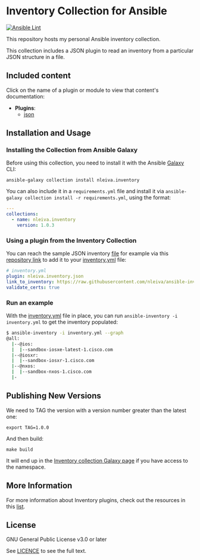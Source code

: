 # Inventory Collection for Ansible

[![Ansible Lint](https://github.com/nleiva/inventory/actions/workflows/ansible-lint.yml/badge.svg)](https://github.com/nleiva/inventory/actions/workflows/ansible-lint.yml)

This repository hosts my personal Ansible inventory collection.

This collection includes a JSON plugin to read an inventory from a particular JSON structure in a file.

## Included content

Click on the name of a plugin or module to view that content's documentation:

  - **Plugins**:
    - [json](docs/json.md)

## Installation and Usage

### Installing the Collection from Ansible Galaxy

Before using this collection, you need to install it with the Ansible [Galaxy](https://galaxy.ansible.com/nleiva/inventory) CLI:

    ansible-galaxy collection install nleiva.inventory

You can also include it in a `requirements.yml` file and install it via `ansible-galaxy collection install -r requirements.yml`, using the format:

```yaml
---
collections:
  - name: nleiva.inventory
    version: 1.0.3
```

### Using a plugin from the Inventory Collection

You can reach the sample JSON inventory [file](hosts.json) for example via this [repository link](https://raw.githubusercontent.com/nleiva/ansible-inventory-plugin/main/hosts.json) to add it to your [inventory.yml](inventory.yml) file:

```yml
# inventory.yml
plugin: nleiva.inventory.json
link_to_inventory: https://raw.githubusercontent.com/nleiva/ansible-inventory-plugin/main/hosts.json
validate_certs: true
```

### Run an example

With the [inventory.yml](inventory.yml) file in place, you can run `ansible-inventory -i inventory.yml` to get the inventory populated:

```bash
$ ansible-inventory -i inventory.yml --graph
@all:
  |--@ios:
  |  |--sandbox-iosxe-latest-1.cisco.com
  |--@iosxr:
  |  |--sandbox-iosxr-1.cisco.com
  |--@nxos:
  |  |--sandbox-nxos-1.cisco.com
  |-

```

## Publishing New Versions

We need to TAG the version with a version number greater than the latest one:

```
export TAG=1.0.0
```

And then build:

```
make build
```

It will end up in the [Inventory collection Galaxy page](https://galaxy.ansible.com/nleiva/inventory) if you have access to the namespace.

## More Information

For more information about Inventory plugins, check out the resources in this [list](https://github.com/nleiva/ansible-links#inventory-plugins).


## License

GNU General Public License v3.0 or later

See [LICENCE](LICENSE) to see the full text.